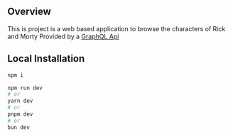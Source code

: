 ## Overview

This is project is a web based application to browse the characters of Rick and Morty Provided by a [GraphQL Api](https://rickandmortyapi.com/graphql)

## Local Installation

```bash
npm i

npm run dev
# or
yarn dev
# or
pnpm dev
# or
bun dev
```
